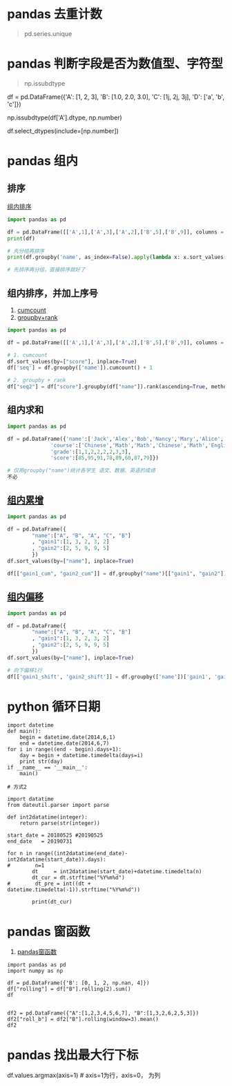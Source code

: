 # pandas 去重计数
> pd.series.unique

# pandas 判断字段是否为数值型、字符型
> np.issubdtype

df = pd.DataFrame({'A': [1, 2, 3], 'B': [1.0, 2.0, 3.0], 
                   'C': [1j, 2j, 3j], 'D': ['a', 'b', 'c']})

np.issubdtype(df['A'].dtype, np.number)

df.select_dtypes(include=[np.number])



# pandas 组内

## 排序

[组内排序](https://zhuanlan.zhihu.com/p/30277559)

```python
import pandas as pd

df = pd.DataFrame([['A',1],['A',3],['A',2],['B',5],['B',9]], columns = ['name','score'])
print(df)

# 先分组再排序
print(df.groupby('name', as_index=False).apply(lambda x: x.sort_values('score', ascending=False)))

# 先排序再分组，直接排序就好了
```

## 组内排序，并加上序号

1. [cumcount](http://www.imooc.com/wenda/detail/566046)
2. [groupby+rank](https://blog.csdn.net/u010652755/article/details/90760692)

```python
import pandas as pd

df = pd.DataFrame([['A',1],['A',3],['A',2],['B',5],['B',9]], columns = ['name','score'])

# 1. cumcount
df.sort_values(by=["score"], inplace=True)
df['seq'] = df.groupby(['name']).cumcount() + 1

# 2. groupby + rank
df["seq2"] = df["score"].groupby(df["name"]).rank(ascending=True, method="min")
```

## 组内求和

```python
import pandas as pd

df = pd.DataFrame({'name':['Jack','Alex','Bob','Nancy','Mary','Alice','Jerry','Wolf'],
              'course':['Chinese','Math','Math','Chinese','Math','English','Chinese','English'],
              'grade':[1,1,2,2,2,2,3,3],
              'score':[85,95,91,78,89,60,87,79]})

# 仅用groupby("name")统计各学生 语文、数据、英语的成绩
不必
```

## [组内累增](https://stackoverflow.com/questions/22650833/pandas-groupby-cumulative-sum)

```python
import pandas as pd

df = pd.DataFrame({
        "name":["A", "B", "A", "C", "B"]
        , "gain1":[1, 3, 2, 3, 2]
        , "gain2":[2, 5, 9, 9, 5]
        })
df.sort_values(by=["name"], inplace=True)

df[["gain1_cum", "gain2_cum"]] = df.groupby("name")[["gain1", "gain2"]].apply(lambda x:x.cumsum())
```

## [组内偏移](https://blog.csdn.net/qq_16949707/article/details/105037058)

```python
import pandas as pd

df = pd.DataFrame({
        "name":["A", "B", "A", "C", "B"]
        , "gain1":[1, 3, 2, 3, 2]
        , "gain2":[2, 5, 9, 9, 5]
        })
df.sort_values(by=["name"], inplace=True)

# 向下偏移1行
df[['gain1_shift', 'gain2_shift']] = df.groupby(['name'])['gain1', 'gain2'].shift(1)
```

# python 循环日期

```
import datetime
def main():
    begin = datetime.date(2014,6,1)
    end = datetime.date(2014,6,7)
for i in range((end - begin).days+1):
    day = begin + datetime.timedelta(days=i)
    print str(day)
if __name__ == '__main__':
    main()

```

```
# 方式2

import datatime
from dateutil.parser import parse

def int2datatime(integer):
    return parse(str(integer))

start_date = 20180525 #20190525
end_date   = 20190731

for n in range((int2datatime(end_date)-int2datatime(start_date)).days):
#        n=1
        dt     = int2datatime(start_date)+datetime.timedelta(n)
        dt_cur = dt.strftime("%Y%m%d")
#        dt_pre = int((dt + datetime.timedelta(-1)).strftime("%Y%m%d"))
        
        print(dt_cur)
```

# pandas 窗函数
1. [pandas窗函数](https://www.cnblogs.com/jingsupo/p/python-pandas-rolling.html)
```
import pandas as pd
import numpy as np

df = pd.DataFrame({'B': [0, 1, 2, np.nan, 4]})
df["rolling"] = df["B"].rolling(2).sum()
df


df2 = pd.DataFrame({"A":[1,2,3,4,5,6,7], "B":[1,3,2,6,2,5,3]})
df2["roll_b"] = df2["B"].rolling(window=3).mean()
df2
```

# pandas 找出最大行下标
df.values.argmax(axis=1) # axis=1为行，axis=0， 为列